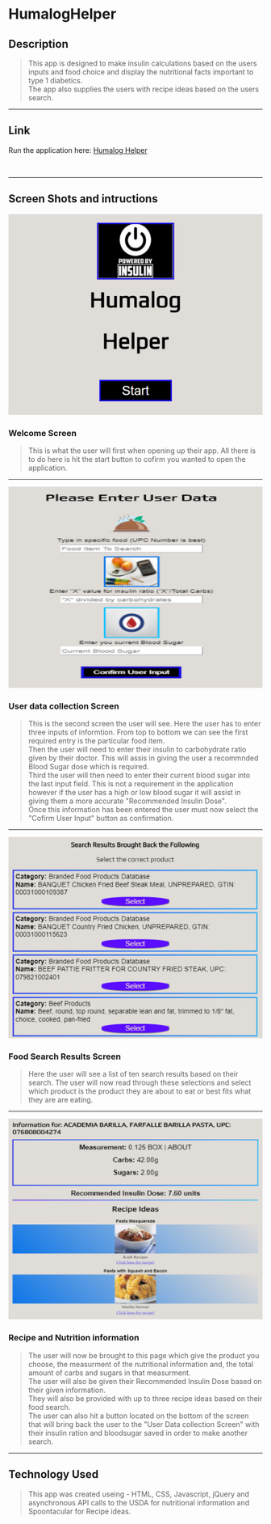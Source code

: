 # HumalogHelper

## Description
>This app is designed to make insulin calculations based on the users inputs and food choice and display the nutritional facts important to type 1 diabetics.<br>
>The app also supplies the users with recipe ideas based on the users search.<br>

<hr>

## Link
<p>Run the application here: <a href="https://felixmaldonado.github.io/HumalogHelper/" title=""AppLink>Humalog Helper</a></p><br>

<hr>

## Screen Shots and intructions

![Alt Welcome](/imgs/Welcome.PNG)<br>

### Welcome Screen
>This is what the user will first when opening up their app.  All there is to do here is hit the start button to cofirm you wanted to open the application.<br>

<hr>

![Alt User Data](/imgs/UserData.PNG)<br>

### User data collection Screen
>This is the second screen the user will see.  Here the user has to enter three inputs of informtion.  From top to bottom we can see the
first required entry is the particular food item.<br>
>Then the user will need to enter their insulin to carbohydrate ratio given by their doctor.  This will assis in giving the user a 
recommnded Blood Sugar dose which is required.<br>
>Third the user will then need to enter their current blood sugar into the last input field.  This is not a requirement in the application however if the user has a high or low blood sugar it will assist in giving them a more accurate "Recommended Insulin Dose".<br>
>Once this information has been entered the user must now select the "Cofirm User Input" button as confirmation.<br> 

<hr>

![Alt Food Search](/imgs/Results.PNG)<br>

### Food Search Results Screen
>Here the user will see a list of ten search results based on their search.  The user will now read through these selections and select
which product is the product they are about to eat or best fits what they are are eating.<br>

<hr>

![Alt Recipe Screen](/imgs/NutritionRecipe.PNG)<br>

### Recipe and Nutrition information
>The user will now be brought to this page which give the product you choose, the measurment of the nutritional information and, the total amount of carbs and sugars in that measurment.<br>
>The user will also be given their Recommended Insulin Dose based on their given information.<br>
>They will also be provided with up to three recipe ideas based on their food search.<br>
>The user can also hit a button located on the bottom of the screen that will bring back the user to the "User Data collection Screen"
with their insulin ration and bloodsugar saved in order to make another search.<br>

<hr>

## Technology Used
>This app was created useing - HTML, CSS, Javascript, jQuery and asynchronous API calls to the USDA for nutritional information
and Spoontacular for Recipe ideas.


